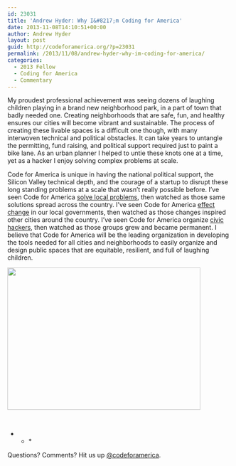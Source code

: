 ```yaml
---
id: 23031
title: 'Andrew Hyder: Why I&#8217;m Coding for America'
date: 2013-11-08T14:10:51+00:00
author: Andrew Hyder
layout: post
guid: http://codeforamerica.org/?p=23031
permalink: /2013/11/08/andrew-hyder-why-im-coding-for-america/
categories:
  - 2013 Fellow
  - Coding for America
  - Commentary
---
```

<p dir="ltr">
  My proudest professional achievement was seeing dozens of laughing children playing in a brand new neighborhood park, in a part of town that badly needed one. Creating neighborhoods that are safe, fun, and healthy ensures our cities will become vibrant and sustainable. The process of creating these livable spaces is a difficult one though, with many interwoven technical and political obstacles. It can take years to untangle the permitting, fund raising, and political support required just to paint a bike lane. As an urban planner I helped to untie these knots one at a time, yet as a hacker I enjoy solving complex problems at scale.
</p>

<p dir="ltr">
  Code for America is unique in having the national political support, the Silicon Valley technical depth, and the courage of a startup to disrupt these long standing problems at a scale that wasn&#8217;t really possible before. I&#8217;ve seen Code for America <a href="http://codeforamerica.org/projects/">solve local problems</a>, then watched as those same solutions spread across the country. I&#8217;ve seen Code for America <a href="http://codeforamerica.org/2012/12/29/the-year-in-municipal-innovation-2012/">effect change</a> in our local governments, then watched as those changes inspired other cities around the country. I&#8217;ve seen Code for America organize <a href="http://brigade.codeforamerica.org/pages/connect">civic hackers</a>, then watched as those groups grew and became permanent. I believe that Code for America will be the leading organization in developing the tools needed for all cities and neighborhoods to easily organize and design public spaces that are equitable, resilient, and full of laughing children.
</p>

<img class="aligncenter" alt="" src="https://lh6.googleusercontent.com/-gWgnqNtk0RCle4N0t9ti484TUQ_EGmmf7elYLkWANs1XPFhVRpQauecjJO6YMvbO-VIhQqsWgSCRa5SSUazvyA3TsW8KQkKTeorLluT0Hev6MawUqw" width="434px;" height="320px;" />

&nbsp;

* * *&nbsp;</p> 

Questions? Comments? Hit us up <a href="http://twitter.com/codeforamerica" target="_blank">@codeforamerica</a>.